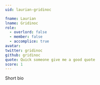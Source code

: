 ```yaml
---
uid: laurian-gridinoc

fname: Laurian
lname: Gridinoc
role:
  - overlord: false
  - member: false
  - accomplice: true
avatar: 
twitter: gridinoc
github: gridinoc
quote: Quick someone give me a good quote
score: 1
---
```


Short bio
